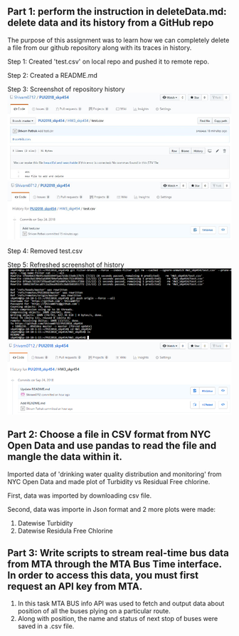 ## Part 1: perform the instruction in deleteData.md: delete data and its history from a GitHub repo

The purpose of this assignment was to learn how we can completely delete a file from our github repository along with its traces in history.

Step 1: Created 'test.csv' on local repo and pushed it to remote repo.

Step 2: Created a README.md

Step 3: Screenshot of repository history
![Screenshot1](https://github.com/Shivam0712/PUI2018_skp454/blob/master/HW2_skp454/20180924_HW3_1.JPG)
![Screenshot2](https://github.com/Shivam0712/PUI2018_skp454/blob/master/HW2_skp454/20180924_HW3_2.JPG)


Step 4: Removed test.csv

Step 5: Refreshed screenshot of history
![Screenshot1](https://github.com/Shivam0712/PUI2018_skp454/blob/master/HW2_skp454/20180924_HW3_3.PNG)
![Screenshot1](https://github.com/Shivam0712/PUI2018_skp454/blob/master/HW2_skp454/20180924_HW3_4.PNG)

## Part 2: Choose a file in CSV format from NYC Open Data and use pandas to read the file and mangle the data within it.

Imported data of 'drinking water quality distribution and monitoring' from NYC Open Data and made plot of Turbidity vs Residual Free chlorine.

First, data was imported by downloading csv file.

Second, data was importe in Json format and 2 more plots were made:
  1. Datewise Turbidity
  2. Datewise Residula Free Chlorine

## Part 3: Write scripts to stream real-time bus data from MTA through the MTA Bus Time interface. In order to access this data, you must first request an API key from MTA.

 1. In this task MTA BUS info API was used to fetch and output data about position of all the buses plying on a particular route.
 2. Along with position, the name and status of next stop of buses were saved in a .csv file.
